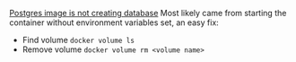 
[Postgres image is not creating database](https://stackoverflow.com/questions/48629799/postgres-image-is-not-creating-database)
Most likely came from starting the container without environment variables set, an easy fix:
- Find volume `docker volume ls`
- Remove volume `docker volume rm <volume name>`

